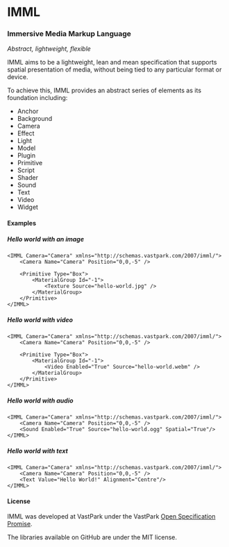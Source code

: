IMML
====

### Immersive Media Markup Language

_Abstract, lightweight, flexible_

IMML aims to be a lightweight, lean and mean specification that supports spatial presentation of media, without being tied to any particular format or device. 

To achieve this, IMML provides an abstract series of elements as its foundation including:

- Anchor
- Background
- Camera
- Effect
- Light
- Model
- Plugin
- Primitive
- Script
- Shader
- Sound
- Text
- Video
- Widget

#### Examples

##### Hello world with an image

	<IMML Camera="Camera" xmlns="http://schemas.vastpark.com/2007/imml/">
		<Camera Name="Camera" Position="0,0,-5" />
		
		<Primitive Type="Box">
			<MaterialGroup Id="-1">
				<Texture Source="hello-world.jpg" />					
			</MaterialGroup>
		</Primitive>
	</IMML>
	
##### Hello world with video

	<IMML Camera="Camera" xmlns="http://schemas.vastpark.com/2007/imml/">
		<Camera Name="Camera" Position="0,0,-5" />
		
		<Primitive Type="Box">
			<MaterialGroup Id="-1">
				<Video Enabled="True" Source="hello-world.webm" />					
			</MaterialGroup>
		</Primitive>
	</IMML>
	
##### Hello world with audio

	<IMML Camera="Camera" xmlns="http://schemas.vastpark.com/2007/imml/">
		<Camera Name="Camera" Position="0,0,-5" />
		<Sound Enabled="True" Source="hello-world.ogg" Spatial="True"/>
	</IMML>

	
##### Hello world with text

	<IMML Camera="Camera" xmlns="http://schemas.vastpark.com/2007/imml/">
		<Camera Name="Camera" Position="0,0,-5" />
		<Text Value="Hello World!" Alignment="Centre"/>
	</IMML>
	
#### License

IMML was developed at VastPark under the VastPark [Open Specification Promise](http://vastpark.org/wiki/vp/Open_specification_license).

The libraries available on GitHub are under the MIT license.